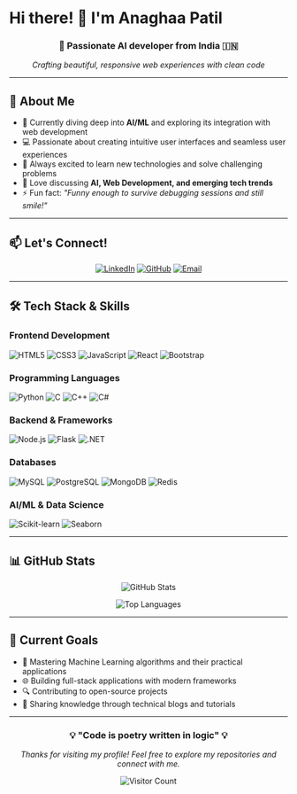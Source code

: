 # Hi there! 👋 I'm Anaghaa Patil

<div align="center">
  <h3>🚀 Passionate AI developer from India 🇮🇳</h3>
  <p><em>Crafting beautiful, responsive web experiences with clean code</em></p>
</div>

---

## 🌟 About Me

- 🌱 Currently diving deep into **AI/ML** and exploring its integration with web development
- 💻 Passionate about creating intuitive user interfaces and seamless user experiences
- 🎯 Always excited to learn new technologies and solve challenging problems
- 💬 Love discussing **AI, Web Development, and emerging tech trends**
- ⚡ Fun fact: *"Funny enough to survive debugging sessions and still smile!"*

---

## 📫 Let's Connect!

<div align="center">
  
[![LinkedIn](https://img.shields.io/badge/LinkedIn-0077B5?style=for-the-badge&logo=linkedin&logoColor=white)](https://www.linkedin.com/in/anaghaa-patil-a8a701287/)
[![GitHub](https://img.shields.io/badge/GitHub-100000?style=for-the-badge&logo=github&logoColor=white)](https://github.com/your-username)
[![Email](https://img.shields.io/badge/Email-D14836?style=for-the-badge&logo=gmail&logoColor=white)](mailto:anaghaavpatil@gmail.com)



</div>

---

## 🛠️ Tech Stack & Skills

### Frontend Development
![HTML5](https://img.shields.io/badge/HTML5-E34F26?style=flat-square&logo=html5&logoColor=white)
![CSS3](https://img.shields.io/badge/CSS3-1572B6?style=flat-square&logo=css3&logoColor=white)
![JavaScript](https://img.shields.io/badge/JavaScript-F7DF1E?style=flat-square&logo=javascript&logoColor=black)
![React](https://img.shields.io/badge/React-20232A?style=flat-square&logo=react&logoColor=61DAFB)
![Bootstrap](https://img.shields.io/badge/Bootstrap-563D7C?style=flat-square&logo=bootstrap&logoColor=white)

### Programming Languages
![Python](https://img.shields.io/badge/Python-3776AB?style=flat-square&logo=python&logoColor=white)
![C](https://img.shields.io/badge/C-00599C?style=flat-square&logo=c&logoColor=white)
![C++](https://img.shields.io/badge/C++-00599C?style=flat-square&logo=c%2B%2B&logoColor=white)
![C#](https://img.shields.io/badge/C%23-239120?style=flat-square&logo=c-sharp&logoColor=white)

### Backend & Frameworks
![Node.js](https://img.shields.io/badge/Node.js-43853D?style=flat-square&logo=node.js&logoColor=white)
![Flask](https://img.shields.io/badge/Flask-000000?style=flat-square&logo=flask&logoColor=white)
![.NET](https://img.shields.io/badge/.NET-5C2D91?style=flat-square&logo=.net&logoColor=white)

### Databases
![MySQL](https://img.shields.io/badge/MySQL-00000F?style=flat-square&logo=mysql&logoColor=white)
![PostgreSQL](https://img.shields.io/badge/PostgreSQL-316192?style=flat-square&logo=postgresql&logoColor=white)
![MongoDB](https://img.shields.io/badge/MongoDB-4EA94B?style=flat-square&logo=mongodb&logoColor=white)
![Redis](https://img.shields.io/badge/Redis-DC382D?style=flat-square&logo=redis&logoColor=white)

### AI/ML & Data Science
![Scikit-learn](https://img.shields.io/badge/scikit--learn-F7931E?style=flat-square&logo=scikit-learn&logoColor=white)
![Seaborn](https://img.shields.io/badge/Seaborn-3776AB?style=flat-square&logo=python&logoColor=white)

---

## 📊 GitHub Stats

<div align="center">
  
![GitHub Stats](https://github-readme-stats.vercel.app/api?username=Anaa1101&show_icons=true&theme=radical&hide_border=true)

![Top Languages](https://github-readme-stats.vercel.app/api/top-langs/?username=Anaa1101&layout=compact&theme=radical&hide_border=true)

</div>

---

## 🎯 Current Goals

- 🤖 Mastering Machine Learning algorithms and their practical applications
- 🌐 Building full-stack applications with modern frameworks
- 🔍 Contributing to open-source projects
- 📝 Sharing knowledge through technical blogs and tutorials

---

<div align="center">
  <h3>💡 "Code is poetry written in logic" 💡</h3>
  <p><em>Thanks for visiting my profile! Feel free to explore my repositories and connect with me.</em></p>
  
  ![Visitor Count](https://komarev.com/ghpvc/?username=your-username&color=blueviolet&style=flat-square)
</div>
